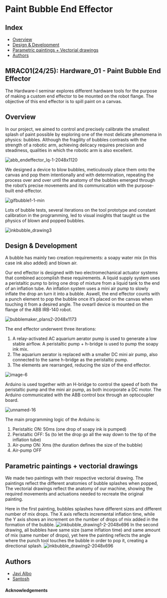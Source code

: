 # Paint Bubble End Effector
## Index
  - [Overview](#overview)
  - [Design & Development](#design--development)
  - [Parametric paintings + Vectorial drawings](#parametric-paintings--vectorial-drawings)
  - [Authors](#authors)

## MRAC01(24/25): Hardware_01 - Paint Bubble End Effector
The Hardware-I seminar explores different hardware tools for the purpose of making a custom end effector to be mounted on the robot flange. The objective of this end effector is to spill paint on a canvas.

## Overview
In our project, we aimed to control and precisely calibrate the smallest splash of paint possible by exploring one of the most delicate phenomena in physics: bubbles. Although the fragility of bubbles contrasts with the strength of a robotic arm, achieving delicacy requires precision and steadiness, qualities in which the robotic arm is also excellent.

![abb_endeffector_lq-1-2048x1120](https://github.com/user-attachments/assets/2a835787-6851-4589-b821-511662e5fef9)

We designed a device to blow bubbles, meticulously place them onto the canvas and pop them intentionally and with determination, repeating the process over and over until the anatomy of the bubbles emerged through the robot’s precise movements and its communication with the purpose-built end-effector.

![gifbubble1-1-min](https://github.com/user-attachments/assets/29c8d24e-e4da-4431-8246-c7bee6bfb96f)

Lots of bubble tests, several iterations on the tool prototype and constant calibration in the programming, led to visual insights that taught us the physics of blown and popped bubbles.

![inkbubble_drawing3](https://github.com/user-attachments/assets/ddb34b9c-e1fc-4d38-b7d6-8cc7cb4de1b9)

## Design & Development

A bubble has mainly two creation requirements: a soapy water mix (in this case ink also added) and blown air.

Our end effector is designed with two electromechanical actuator systems that combined accomplish these requirements. A liquid supply system uses a peristaltic pump to bring one drop of mixture from a liquid tank to the end of an inflation tube. An inflation system uses a mini air pump to slowly inflate the drop an turn it into a bubble. Aswell, the end effector counts with a punch element to pop the bubble once it’s placed on the canvas when touching it from a desired angle. The ovearll device is mounted on the flange of the ABB IRB-140 robot.

![bubblemaker_plans2-2048x1173](https://github.com/user-attachments/assets/60c786ce-fa63-45ce-b9c7-5742e1a80af2)

The end effector underwent three iterations:
1. A relay-activated AC aquarium aerator pump is used to generate a low stable airflow. A peristaltic pump + h-bridge is used to pump the soapy ink mix.
2. The aquarium aerator is replaced with a smaller DC mini air pump, also connected to the same h-bridge as the peristaltic pump.
3. The elements are rearranged, reducing the size of the end effector.

![image-6](https://github.com/user-attachments/assets/448eb08e-26bd-4c12-9633-904900472943)

Arduino is used together with an H-bridge to control the speed of both the peristaltic pump and the mini air pump, as both incorporate a DC motor. The Arduino communicated with the ABB control box through an optocoupler board.

![unnamed-16](https://github.com/user-attachments/assets/3949de16-55df-4483-96cf-ed09ec83f0ab)

The main programming logic of the Arduino is:
1. Peristaltic ON: 50ms (one drop of soapy ink is pumped)
2. Peristaltic OFF: 5s (to let the drop go all the way down to the tip of the inflation tube)
3. Air-pump ON: Xms (the duration defines the size of the bubble)
4. Air-pump OFF


## Parametric paintings + vectorial drawings

We made two paintings with their respective vectorial drawing. The paintings reflect the different anatomies of bubble splashes when popped, The vectorial drawings reflect the anatomy of our machine, showing the required movements and actuations needed to recreate the original painting.

Here in the first painting, bubbles splashes have different sizes and different number of mix drops. The X axis reflects incremental inflation time, while the Y axis shows an increment on the number of drops of mix added in the formation of the bubble.
![inkbubble_drawing1-2-2048x696](https://github.com/user-attachments/assets/af41a624-a176-40b5-9420-5fe8e4314474)
In the second drawing, all bubbles have same size (same inflation time) and same amount of mix (same number of drops), yet here the painting reflects the angle where the punch tool touches the bubble in order to pop it, creating a directional splash.
![inkbubble_drawing2-2048x696](https://github.com/user-attachments/assets/a4883882-7e48-4981-99d1-df0ac57d32e4)




## Authors
  - [Javi Albo](https://github.com/j-albo) 
  - [Santosh](https://github.com/intellection-mrac) 


<!--  DO NOT REMOVE
-->
#### Acknowledgements
